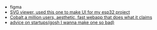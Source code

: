 - figma
- [SVG viewer, used this one to make UI for my esp32 project](https://svgviewer.dev/svg-to-png)
- [Cobalt,a million users, aesthetic, fast webapp that does what it claims](https://cobalt.tools/)
- [advice on startups(gosh I wanna make one so bad)](https://www.paulgraham.com/startupideas.html)
